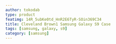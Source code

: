 ```yaml
---
author: tokodab
type: product
featimg: 14R_5ubKe0td_HnR2E6TyR-SOin369C34
title: Cleveland Brown1 Samsung Galaxy S9 Case
tags: [samsung, galaxy, s9]
category: [samsung]
---
```


